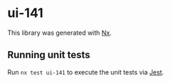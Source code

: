 # ui-141

This library was generated with [Nx](https://nx.dev).

## Running unit tests

Run `nx test ui-141` to execute the unit tests via [Jest](https://jestjs.io).
